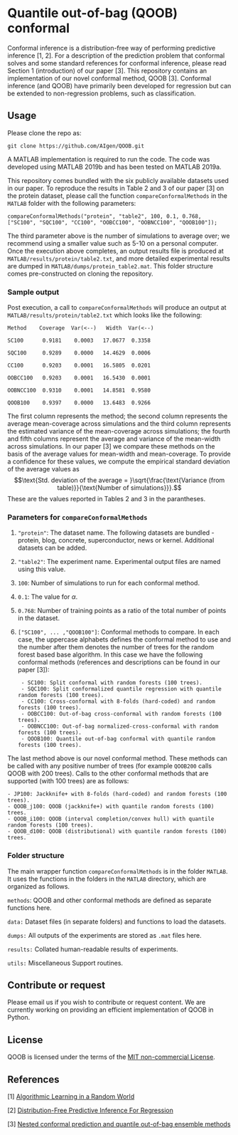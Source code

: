 
# Quantile out-of-bag (QOOB) conformal
Conformal inference is a distribution-free way of performing predictive inference [1, 2]. For a description of the prediction problem that conformal solves and some standard references for conformal inference, please read Section 1 (introduction) of our paper [3]. This repository contains an implementation of our novel conformal method, QOOB [3]. Conformal inference (and QOOB) have primarily been developed for regression but can be extended to non-regression problems, such as classification.

## Usage
Please clone the repo as:
			
	git clone https://github.com/AIgen/QOOB.git	

A MATLAB implementation is required to run the code. The code was developed using MATLAB 2019b and has been tested on MATLAB 2019a. 

This repository comes bundled with the six publicly available datasets used in our paper. To reproduce the results in Table 2 and 3 of our paper [3] on the protein dataset, please call the function `compareConformalMethods` in the `MATLAB` folder with the following parameters:

	compareConformalMethods("protein", "table2", 100, 0.1, 0.768, ["SC100", "SQC100", "CC100", "OOBCC100", "OOBNCC100", "QOOB100"]);
The third parameter above is the number of simulations to average over; we recommend using a smaller value such as 5-10 on a personal computer. Once the execution above completes, an output results file is produced at `MATLAB/results/protein/table2.txt`, and more detailed experimental results are dumped in `MATLAB/dumps/protein_table2.mat`. This folder structure comes pre-constructed on cloning the repository. 

### Sample output 
Post execution, a call to `compareConformalMethods` will produce an output at `MATLAB/results/protein/table2.txt` which looks like the following: 
	
	Method    Coverage  Var(<--)   Width  Var(<--)

	SC100      0.9181    0.0003   17.0677  0.3358

	SQC100     0.9289    0.0000   14.4629  0.0006

	CC100      0.9203    0.0001   16.5805  0.0201

	OOBCC100   0.9203    0.0001   16.5430  0.0001

	OOBNCC100  0.9310    0.0001   14.8581  0.9580

	QOOB100    0.9397    0.0000   13.6483  0.9266

The first column represents the method; the second column represents the average mean-coverage across simulations and the third column represents the estimated variance of the mean-coverage across simulations; the fourth and fifth columns represent the average and variance of the mean-width across simulations. In our paper [3] we compare these methods on the basis of the average values for mean-width and mean-coverage. To provide a confidence for these values, we compute the empirical standard deviation of the average values as 
	$$\text{Std. deviation of the average = }\sqrt{\frac{\text{Variance (from table)}}{\text{Number of simulations}}}.$$ 
	These are the values reported in Tables 2 and 3 in the parantheses. 

### Parameters for `compareConformalMethods`
1. `"protein"`: The dataset name. The following datasets are bundled - protein, blog, concrete, superconductor, news or kernel. Additional datasets can be added. 
2. `"table2"`: The experiment name. Experimental output files are named using this value. 
3. `100`: Number of simulations to run for each conformal method. 
4. `0.1`: The value for $\alpha$. 
5. `0.768`: Number of training points as a ratio of the total number of points in the dataset. 
6. `["SC100", ... ,"QOOB100"]`: Conformal methods to compare. In each case, the uppercase alphabets defines the conformal method to use and the number after them denotes the number of trees for the random forest based base algorithm. In this case we have the following conformal methods (references and descriptions can be found in our paper [3]): 
	
		- SC100: Split conformal with random forests (100 trees). 
		- SQC100: Split conformalized quantile regression with quantile random forests (100 trees). 
		- CC100: Cross-conformal with 8-folds (hard-coded) and random forests (100 trees). 
		- OOBCC100: Out-of-bag cross-conformal with random forests (100 trees).
		- OOBNCC100: Out-of-bag normalized-cross-conformal with random forests (100 trees).
		- QOOB100: Quantile out-of-bag conformal with quantile random forests (100 trees). 

The last method above is our novel conformal method. These methods can be called with any positive number of trees (for example `QOOB200` calls QOOB with 200 trees). Calls to the other conformal methods that are supported (with 100 trees) are as follows: 

	- JP100: Jackknife+ with 8-folds (hard-coded) and random forests (100 trees).
	- QOOB_j100: QOOB (jackknife+) with quantile random forests (100) trees.
	- QOOB_i100: QOOB (interval completion/convex hull) with quantile random forests (100 trees).
	- QOOB_d100: QOOB (distributional) with quantile random forests (100) trees.

### Folder structure
The main wrapper function `compareConformalMethods` is in the folder `MATLAB`. It uses the functions in the folders in the `MATLAB` directory, which are organized as follows.

`methods`: QOOB and other conformal methods are defined as separate functions here.

`data:` Dataset files (in separate folders) and functions to load the datasets.

`dumps:` All outputs of the experiments are stored as `.mat` files here. 

`results:` Collated human-readable results of experiments.  

`utils:` Miscellaneous Support  routines. 

## Contribute or request 
Please email us if you wish to contribute or request content. We are currently working on providing an efficient implementation of QOOB in Python. 

## License
QOOB is licensed under the terms of the [MIT non-commercial License](LICENSE).

## References
[1] [Algorithmic Learning in a Random World](https://link.springer.com/book/10.1007/b106715)

[2] [Distribution-Free Predictive Inference For Regression](https://arxiv.org/abs/1604.04173)

[3] [Nested conformal prediction and quantile out-of-bag ensemble methods](https://arxiv.org/abs/1910.10562)
